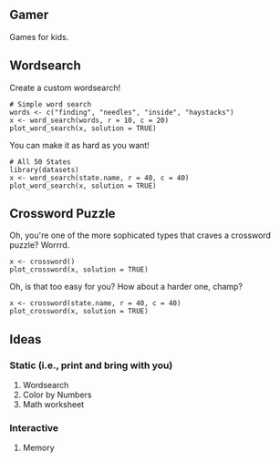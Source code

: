 ## Gamer

Games for kids.

## Wordsearch

Create a custom wordsearch!

```
# Simple word search
words <- c("finding", "needles", "inside", "haystacks")
x <- word_search(words, r = 10, c = 20)
plot_word_search(x, solution = TRUE)
```

You can make it as hard as you want!

```
# All 50 States
library(datasets)
x <- word_search(state.name, r = 40, c = 40)
plot_word_search(x, solution = TRUE)
```

## Crossword Puzzle

Oh, you're one of the more sophicated types that craves a crossword puzzle?  Worrrd.

```
x <- crossword()
plot_crossword(x, solution = TRUE)
```

Oh, is that too easy for you?  How about a harder one, champ?

```
x <- crossword(state.name, r = 40, c = 40)
plot_crossword(x, solution = TRUE)
```

## Ideas

### Static (i.e., print and bring with you)

1. Wordsearch
2. Color by Numbers
3. Math worksheet

### Interactive

1. Memory
